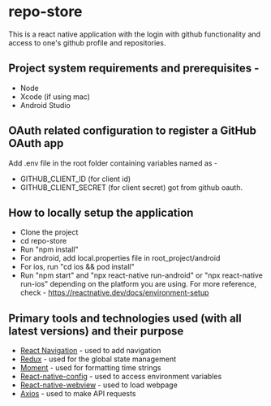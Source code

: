# repo-store

This is a react native application with the login with github functionality and access to one's github profile and repositories.

## Project system requirements and prerequisites - 
- Node
- Xcode (if using mac)
- Android Studio

## OAuth related configuration to register a GitHub OAuth app
Add .env file in the root folder containing variables named as - 
- GITHUB_CLIENT_ID (for client id) 
- GITHUB_CLIENT_SECRET (for client secret) got from github oauth.

## How to locally setup the application
- Clone the project
- cd repo-store
- Run "npm install"
- For android, add local.properties file in root_project/android
- For ios, run "cd ios && pod install"
- Run "npm start" and "npx react-native run-android" or "npx react-native run-ios" depending on the platform you are using.
For more reference, check - https://reactnative.dev/docs/environment-setup

## Primary tools and technologies used (with all latest versions) and their purpose
- [React Navigation] - used to add navigation 
- [Redux] - used for the global state management
- [Moment] - used for formatting time strings
- [React-native-config] - used to access environment variables
- [React-native-webview] - used to load webpage
- [Axios] - used to make API requests

[//]: # (These are reference links used in the body of this note and get stripped out when the markdown processor does its job.)

[React Navigation]: <https://reactnavigation.org/docs/getting-started/>
[Redux]: <https://redux.js.org/>
[Moment]: <https://www.npmjs.com/package/moment>
[React-native-config]: <https://www.npmjs.com/package/react-native-config>
[React-native-webview]: <https://www.npmjs.com/package/react-native-webview>
[Axios]: <https://www.npmjs.com/package/axios>
